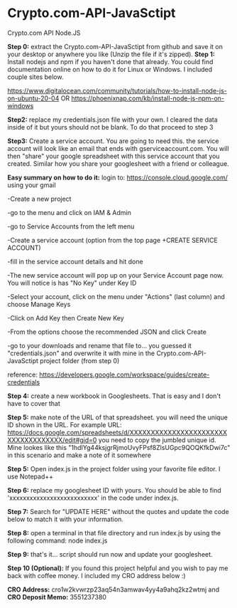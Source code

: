 # Crypto.com-API-JavaSctipt
Crypto.com API Node.JS


**Step 0:** extract the Crypto.com-API-JavaSctipt from github and save it on your desktop or anywhere you like (Unzip the file if it's zipped).
**Step 1:** Install nodejs and npm if you haven't done that already. You could find documentation online on how to do it for Linux or Windows. I included couple sites below.

https://www.digitalocean.com/community/tutorials/how-to-install-node-js-on-ubuntu-20-04
OR
https://phoenixnap.com/kb/install-node-js-npm-on-windows

**Step2:** replace my credentials.json file with your own. I cleared the data inside of it but yours should not be blank. To do that proceed to step 3

**Step3:** Create a service account. You are going to need this. the service account will look like an email that ends with gserviceaccount.com.
You will then "share" your google spreadsheet with this service account that you created. Similar how you share your googlesheet with a friend or colleague.

**Easy summary on how to do it:**
login to: https://console.cloud.google.com/     using your gmail

-Create a new project

-go to the menu and click on IAM & Admin

-go to Service Accounts from the left menu

-Create a service account (option from the top page +CREATE SERVICE ACCOUNT)

-fill in the service account details and hit done

-The new service account will pop up on your Service Account page now. You will notice is has "No Key" under Key ID

-Select your account, click on the menu under "Actions" (last column) and choose Manage Keys

-Click on Add Key then Create New Key

-From the options choose the recommended JSON and click Create

-go to your downloads and rename that file to... you guessed it "credentials.json" and overwrite it with mine in the Crypto.com-API-JavaSctipt project folder (from step 0)

reference: https://developers.google.com/workspace/guides/create-credentials

**Step 4:** create a new workbook in Googlesheets. That is easy and I don't have to cover that

**Step 5:** make note of the URL of that spreadsheet. you will need the unique ID shown in the URL. For example URL: https://docs.google.com/spreadsheets/d/XXXXXXXXXXXXXXXXXXXXXXXXXXXXXXXXXXXX/edit#gid=0
you need to copy the jumbled unique id. Mine lookes like this "1hdIYg44ksjgrRjmoUvyFPsf8ZlsUGpc9QOQKfkDwi7c" in this scenario and make a note of it somewhere

**Step 5:** Open index.js in the project folder using your favorite file editor. I use Notepad++

**Step 6:** replace my googlesheet ID with yours. You should be able to find 'xxxxxxxxxxxxxxxxxxxxxxxxxx' in the code under index.js.

**Step 7:** Search for "UPDATE HERE" without the quotes and update the code below to match it with your information.

**Step 8:** open a terminal in that file directory and run index.js by using the following command:   node index.js

**Step 9:** that's it... script should run now and update your googlesheet.

**Step 10 (Optional):** If you found this project helpful and you wish to pay me back with coffee money. I included my CRO address below :)

**CRO Address:** cro1w2kvwrzp23aq54n3amwav4yy4a9ahq2kz2wtmj  and **CRO Deposit Memo:**  3551237380



